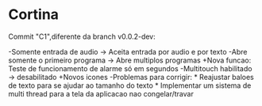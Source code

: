 # Cortina 

Commit "C1",diferente da branch v0.0.2-dev:

-Somente entrada de audio →  Aceita entrada por audio e por texto
-Abre somente o primeiro programa →  Abre multiplos programas
+Nova funcao: Teste de funcionamento de alarme só em segundos
-Multitouch habilitado → desabilitado
+Novos icones
-Problemas para corrigir: * Reajustar baloes de texto para se ajudar ao tamanho do texto
                          * Implementar um sistema de multi thread para a tela da aplicacao nao congelar/travar



